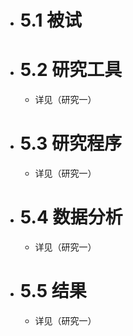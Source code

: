 - # 5.1 被试
- # 5.2 研究工具
	- 详见（研究一）
- # 5.3 研究程序
	- 详见（研究一）
- # 5.4 数据分析
	- 详见（研究一）
- # 5.5 结果
	- 详见（研究一）